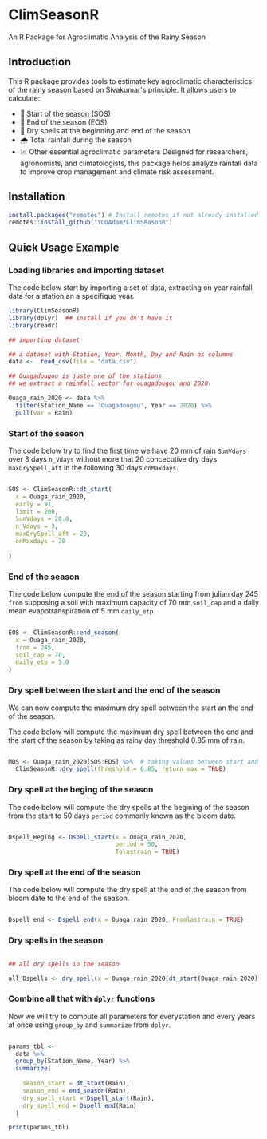 # ClimSeasonR
An R Package for Agroclimatic Analysis of the Rainy Season

## Introduction

This R package provides tools to estimate key agroclimatic characteristics of the rainy season based on Sivakumar's principle. It allows users to calculate:

- 📅 Start of the season (SOS)
- 📅 End of the season (EOS)
- 🌵 Dry spells at the beginning and end of the season
- 🌧️ Total rainfall during the season
- 📈 Other essential agroclimatic parameters
Designed for researchers, agronomists, and climatologists, this package helps analyze rainfall data to improve crop management and climate risk assessment.

## Installation

```R
install.packages("remotes") # Install remotes if not already installed 
remotes::install_github("YODAdam/ClimSeasonR")

````
## Quick Usage Example

### Loading libraries and importing dataset

The code below start by importing a set of data, extracting on year rainfall data for a station an a specifique year.

```r
library(ClimSeasonR)
library(dplyr)  ## install if you dn't have it
library(readr)

## importing dataset

## a dataset with Station, Year, Month, Day and Rain as columns
data <-  read_csv(file = "data.csv")

## Ouagadougou is juste une of the stations
## we extract a rainfall vector for ouagadougou and 2020.

Ouaga_rain_2020 <- data %>% 
  filter(Station_Name == 'Ouagadougou', Year == 2020) %>% 
  pull(var = Rain)

```
### Start of the season

The code below try to find the first time we have 20 mm of rain `SumVdays` over 3 days `n_Vdays` without more that 20 concecutive dry days `maxDrySpell_aft` in the following  30 days `onMaxdays`.
```r

SOS <- ClimSeasonR::dt_start(
  x = Ouaga_rain_2020, 
  early = 91, 
  limit = 200, 
  SumVdays = 20.0, 
  n_Vdays = 3, 
  maxDrySpell_aft = 20, 
  onMaxdays = 30
  
)

```


### End of the season

The code below compute the end of the season starting from julian day 245 `from` supposing a soil with maximum capacity of 70 mm `soil_cap` and a daily mean evapotranspiration of 5 mm `daily_etp`.

```r

EOS <- ClimSeasonR::end_season(
  x = Ouaga_rain_2020, 
  from = 245, 
  soil_cap = 70, 
  daily_etp = 5.0
)

```

### Dry spell between the start and the end of the season

We can now compute the maximum dry spell between the start an the end of the season.

The code below will compute the maximum dry spell between the end and the start of the season by taking as rainy day threshold 0.85 mm of rain.

```r

MDS <- Ouaga_rain_2020[SOS:EOS] %>%  # taking values between start and end
  ClimSeasonR::dry_spell(threshold = 0.85, return_max = TRUE)

```

### Dry spell at the beging of the season

The code below will compute the dry spells at the begining of the season from the start to 50 days `period` commonly known as the bloom date.

```r

Dspell_Beging <- Dspell_start(x = Ouaga_rain_2020, 
                              period = 50, 
                              Tolastrain = TRUE)

```
### Dry spell at the end of the season

The code below will compute the dry spell at the end of the season from bloom date to the end of the season.

```r

Dspell_end <- Dspell_end(x = Ouaga_rain_2020, Fromlastrain = TRUE)

```
### Dry spells in the season

```r

## all dry spells in the season

all_Dspells <- dry_spell(x = Ouaga_rain_2020[dt_start(Ouaga_rain_2020):end_season(Ouaga_rain_2020)], return_max = FALSE)

```
### Combine all that with `dplyr` functions

Now we will try to compute all parameters for everystation and every years at once using `group_by` and `summarize` from `dplyr`.

```r

params_tbl <- 
  data %>% 
  group_by(Station_Name, Year) %>% 
  summarize(
    
    season_start = dt_start(Rain),
    season_end = end_season(Rain),
    dry_spell_start = Dspell_start(Rain),
    dry_spell_end = Dspell_end(Rain)
  )

print(params_tbl)

```
